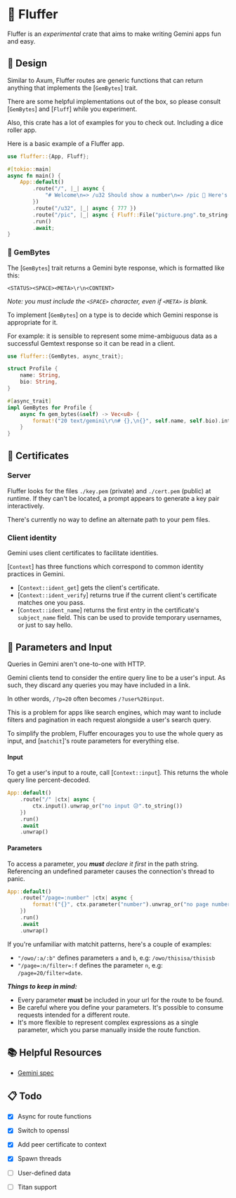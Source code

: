 # 🦊 Fluffer
Fluffer is an *experimental* crate that aims to make writing
Gemini apps fun and easy.

## 🗼 Design
Similar to Axum, Fluffer routes are generic functions that
can return anything that implements the [`GemBytes`] trait.

There are some helpful implementations out of the box, so
please consult [`GemBytes`] and [`Fluff`] while you
experiment.

Also, this crate has a lot of examples for you to check out.
Including a dice roller app.

Here is a basic example of a Fluffer app.

``` rust
use fluffer::{App, Fluff};

#[tokio::main]
async fn main() {
    App::default()
        .route("/", |_| async {
            "# Welcome\n=> /u32 Should show a number\n=> /pic 🦊 Here's a cool picture!"
        })
        .route("/u32", |_| async { 777 })
        .route("/pic", |_| async { Fluff::File("picture.png".to_string()) })
        .run()
        .await;
}
```

### 💎 GemBytes
The [`GemBytes`] trait returns a Gemini byte response, which
is formatted like this:

``` text
<STATUS><SPACE><META>\r\n<CONTENT>
```

*Note: you must include the `<SPACE>` character, even if
`<META>` is blank.*

To implement [`GemBytes`] on a type is to decide which
Gemini response is appropriate for it.

For example: it is sensible to represent some mime-ambiguous
data as a successful Gemtext response so it can be read in a
client.

``` rust
use fluffer::{GemBytes, async_trait};

struct Profile {
    name: String,
    bio: String,
}

#[async_trait]
impl GemBytes for Profile {
    async fn gem_bytes(&self) -> Vec<u8> {
        format!("20 text/gemini\r\n# {},\n{}", self.name, self.bio).into_bytes()
    }
}
```

## 📜 Certificates

### Server
Fluffer looks for the files `./key.pem` (private) and
`./cert.pem` (public) at runtime. If they can't be located,
a prompt appears to generate a key pair interactively.

There's currently no way to define an alternate path to your
pem files.

### Client identity
Gemini uses client certificates to facilitate identities.

[`Context`] has three functions which correspond to
common identity practices in Gemini.

* [`Context::ident_get`] gets the client's certificate.
* [`Context::ident_verify`] returns true if the current
  client's certificate matches one you pass.
* [`Context::ident_name`] returns the first entry in the
  certificate's `subject_name` field. This can be used to
  provide temporary usernames, or just to say hello.

## 🥴 Parameters and Input
Queries in Gemini aren't one-to-one with HTTP.

Gemini clients tend to consider the entire query line to be
a user's input. As such, they discard any queries you may
have included in a link.

In other words, `/?p=20` often becomes `/?user%20input`.

This is a problem for apps like search engines, which may
want to include filters and pagination in each request
alongside a user's search query.

To simplify the problem, Fluffer encourages you to use the
whole query as input, and [`matchit`]'s route parameters for
everything else.

#### Input
To get a user's input to a route, call [`Context::input`].
This returns the whole query line percent-decoded.

``` rust
App::default()
    .route("/" |ctx| async {
        ctx.input().unwrap_or("no input 😥".to_string())
    })
    .run()
    .await
    .unwrap()
```

#### Parameters
To access a parameter, *you **must** declare it first* in
the path string. Referencing an undefined parameter causes
the connection's thread to panic.

``` rust
App::default()
    .route("/page=:number" |ctx| async {
        format!("{}", ctx.parameter("number").unwrap_or("no page number 💢"))
    })
    .run()
    .await
    .unwrap()
```

If you're unfamiliar with matchit patterns, here's a couple
of examples:

- `"/owo/:a/:b"` defines parameters `a` and `b`, e.g: `/owo/thisisa/thisisb`
- `"/page=:n/filter=:f` defines the parameter `n`, e.g: `/page=20/filter=date`.

***Things to keep in mind:***

- Every parameter **must** be included in your url for the
  route to be found.
- Be careful where you define your parameters. It's possible
  to consume requests intended for a different route.
- It's more flexible to represent complex expressions as a
  single parameter, which you parse manually inside the
  route function.

## 📚 Helpful Resources
* [Gemini spec](https://gemini.circumlunar.space/docs/specification.gmi)

## 📋 Todo
* [X] Async for route functions
* [X] Switch to openssl
* [X] Add peer certificate to context
* [X] Spawn threads
* [ ] User-defined data
* [ ] Titan support

